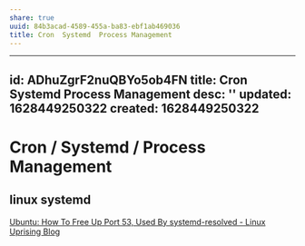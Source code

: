 ```yaml
---
share: true
uuid: 84b3acad-4589-455a-ba83-ebf1ab469036
title: Cron  Systemd  Process Management
---
```

---
id: ADhuZgrF2nuQBYo5ob4FN
title: Cron  Systemd  Process Management
desc: ''
updated: 1628449250322
created: 1628449250322
---
# Cron / Systemd / Process Management
linux systemd
-------------

[Ubuntu: How To Free Up Port 53, Used By systemd-resolved - Linux Uprising Blog](https://www.linuxuprising.com/2020/07/ubuntu-how-to-free-up-port-53-used-by.html)
